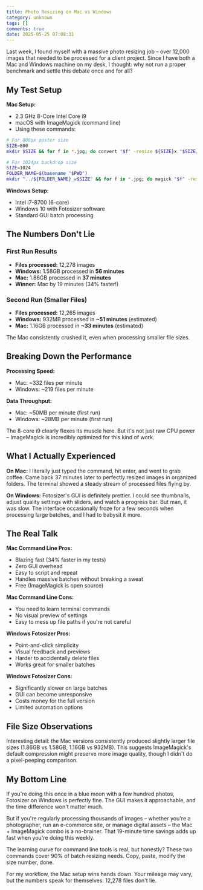 ```yaml
---
title: Photo Resizing on Mac vs Windows
category: unknown
tags: []
comments: true
date: 2025-05-25 07:08:31
---
```


Last week, I found myself with a massive photo resizing job – over 12,000 images that needed to be processed for a client project. Since I have both a Mac and Windows machine on my desk, I thought: why not run a proper benchmark and settle this debate once and for all?

## My Test Setup

**Mac Setup:**
- 2.3 GHz 8-Core Intel Core i9 
- macOS with ImageMagick (command line)
- Using these commands:
```bash
# For 800px poster size
SIZE=800
mkdir $SIZE && for f in *.jpg; do convert "$f" -resize ${SIZE}x "$SIZE/$f"; done

# For 1024px backdrop size  
SIZE=1024
FOLDER_NAME=$(basename "$PWD")
mkdir "../${FOLDER_NAME}_w$SIZE" && for f in *.jpg; do magick "$f" -resize ${SIZE}x "../${FOLDER_NAME}_w$SIZE/$f"; done
```

**Windows Setup:**
- Intel i7-8700 (6-core)
- Windows 10 with Fotosizer software
- Standard GUI batch processing

## The Numbers Don't Lie

### First Run Results
- **Files processed:** 12,278 images
- **Windows:** 1.58GB processed in **56 minutes**
- **Mac:** 1.86GB processed in **37 minutes**
- **Winner:** Mac by 19 minutes (34% faster!)

### Second Run (Smaller Files)
- **Files processed:** 12,265 images  
- **Windows:** 932MB processed in **~51 minutes** (estimated)
- **Mac:** 1.16GB processed in **~33 minutes** (estimated)

The Mac consistently crushed it, even when processing smaller file sizes.

## Breaking Down the Performance

**Processing Speed:**
- Mac: ~332 files per minute
- Windows: ~219 files per minute

**Data Throughput:**
- Mac: ~50MB per minute (first run)
- Windows: ~28MB per minute (first run)

The 8-core i9 clearly flexes its muscle here. But it's not just raw CPU power – ImageMagick is incredibly optimized for this kind of work.

## What I Actually Experienced

**On Mac:** 
I literally just typed the command, hit enter, and went to grab coffee. Came back 37 minutes later to perfectly resized images in organized folders. The terminal showed a steady stream of processed files flying by.

**On Windows:**
Fotosizer's GUI is definitely prettier. I could see thumbnails, adjust quality settings with sliders, and watch a progress bar. But man, it was slow. The interface occasionally froze for a few seconds when processing large batches, and I had to babysit it more.

## The Real Talk

**Mac Command Line Pros:**
- Blazing fast (34% faster in my tests)
- Zero GUI overhead 
- Easy to script and repeat
- Handles massive batches without breaking a sweat
- Free (ImageMagick is open source)

**Mac Command Line Cons:**
- You need to learn terminal commands
- No visual preview of settings
- Easy to mess up file paths if you're not careful

**Windows Fotosizer Pros:**  
- Point-and-click simplicity
- Visual feedback and previews
- Harder to accidentally delete files
- Works great for smaller batches

**Windows Fotosizer Cons:**
- Significantly slower on large batches
- GUI can become unresponsive
- Costs money for the full version
- Limited automation options

## File Size Observations

Interesting detail: the Mac versions consistently produced slightly larger file sizes (1.86GB vs 1.58GB, 1.16GB vs 932MB). This suggests ImageMagick's default compression might preserve more image quality, though I didn't do a pixel-peeping comparison.

## My Bottom Line

If you're doing this once in a blue moon with a few hundred photos, Fotosizer on Windows is perfectly fine. The GUI makes it approachable, and the time difference won't matter much.

But if you're regularly processing thousands of images – whether you're a photographer, run an e-commerce site, or manage digital assets – the Mac + ImageMagick combo is a no-brainer. That 19-minute time savings adds up fast when you're doing this weekly.

The learning curve for command line tools is real, but honestly? These two commands cover 90% of batch resizing needs. Copy, paste, modify the size number, done.

For my workflow, the Mac setup wins hands down. Your mileage may vary, but the numbers speak for themselves: 12,278 files don't lie.